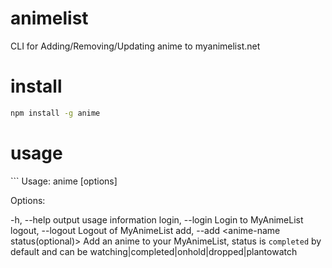 # animelist
CLI for Adding/Removing/Updating anime to myanimelist.net




<h1>install</h1>

```bash
npm install -g anime
```

<h1>usage</h1>
```
Usage: anime [options]

Options:

-h, --help                                output usage information
login, --login                            Login to MyAnimeList
logout, --logout                          Logout of MyAnimeList
add, --add <anime-name status(optional)>  Add an anime to your MyAnimeList, status is `completed` by default and can be watching|completed|onhold|dropped|plantowatch
```
